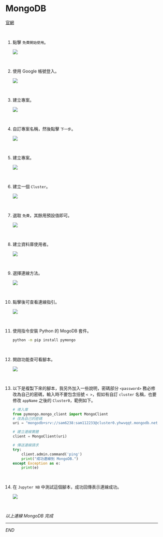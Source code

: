 # MongoDB

[官網](https://www.mongodb.com/zh-cn)

<br>

1. 點擊 `免費開始使用`。

    ![](images/img_69.png)

<br>

2. 使用 Google 帳號登入。

    ![](images/img_70.png)

<br>

3. 建立專案。

    ![](images/img_71.png)

<br>

4. 自訂專案名稱，然後點擊 `下一步`。

    ![](images/img_72.png)

<br>

5. 建立專案。
    
    ![](images/img_73.png)

<br>

6. 建立一個 `Cluster`。

    ![](images/img_74.png)

<br>

7. 選取 `免費`，其餘用預設值即可。

    ![](images/img_75.png)

<br>

8. 建立資料庫使用者。

    ![](images/img_76.png)

<br>

9. 選擇連線方法。

    ![](images/img_77.png)

<br>

10. 點擊後可查看連線指引。

    ![](images/img_78.png)

<br>

11. 使用指令安裝 Python 的 MogoDB 套件。

    ```bash
    python -m pip install pymongo
    ```

<br>

12. 開啟功能查可看腳本。

    ![](images/img_79.png)

<br>

13. 以下是複製下來的腳本，我另外加入一些說明，密碼部分 `<password>` 務必修改為自己的密碼，輸入時不要包含括號 `< >`，假如有自訂 `cluster` 名稱，也要修改 `appName` 之後的 `Cluster0`，範例如下。

    ```python
    # 導入庫
    from pymongo.mongo_client import MongoClient
    # 改為自己的密碼
    uri = "mongodb+srv://sam6238:sam112233@cluster0.yhwvqqt.mongodb.net/?retryWrites=true&w=majority&appName=Cluster0"

    # 建立連線實體
    client = MongoClient(uri)

    # 傳送連線請求
    try:
        client.admin.command('ping')
        print("成功連線到 MongoDB.")
    except Exception as e:
        print(e)
    ```

<br>

14. 在 `Jupyter NB` 中測試這個腳本，成功回傳表示連線成功。

    ![](images/img_80.png)

<br>

_以上連線 MongoDB 完成_

___

_END_